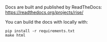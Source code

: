 Docs are built and published by ReadTheDocs: https://readthedocs.org/projects/rise/

You can build the docs with locally with:


```
pip install -r requirements.txt
make html
```
